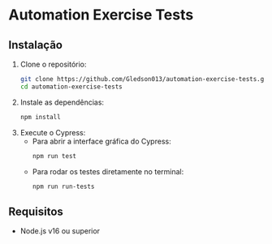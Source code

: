 # Automation Exercise Tests

## Instalação

1. Clone o repositório:
   ```bash
   git clone https://github.com/Gledson013/automation-exercise-tests.git
   cd automation-exercise-tests

2. Instale as dependências:
   ```bash
   npm install

3. Execute o Cypress:
   - Para abrir a interface gráfica do Cypress:
     ```bash
     npm run test

   - Para rodar os testes diretamente no terminal:
     ```bash
     npm run run-tests

## Requisitos
- Node.js v16 ou superior